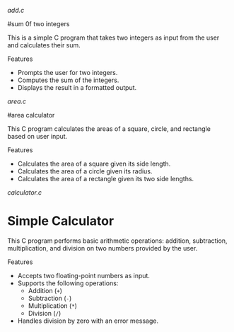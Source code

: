*add.c*

#sum 0f two integers

This is a simple C program that takes two integers as input from the user and calculates their sum.

Features
- Prompts the user for two integers.
- Computes the sum of the integers.
- Displays the result in a formatted output.


*area.c*

#area calculator

This C program calculates the areas of a square, circle, and rectangle based on user input.

 Features
- Calculates the area of a square given its side length.
- Calculates the area of a circle given its radius.
- Calculates the area of a rectangle given its two side lengths.


*calculator.c*
# Simple Calculator

This C program performs basic arithmetic operations: addition, subtraction, multiplication, and division on two numbers provided by the user.

 Features
- Accepts two floating-point numbers as input.
- Supports the following operations:
  - Addition (`+`)
  - Subtraction (`-`)
  - Multiplication (`*`)
  - Division (`/`)
- Handles division by zero with an error message.
